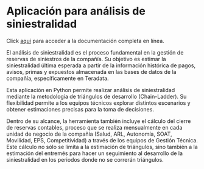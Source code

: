 # Aplicación para análisis de siniestralidad

Click [aquí](https://sebastobone.github.io/app-analisis-siniestralidad/) para acceder a la documentación completa en línea.

<!--docs-intro-start-->

El análisis de siniestralidad es el proceso fundamental en la gestión de reservas de siniestros de la compañía. Su objetivo es estimar la siniestralidad última esperada a partir de la información histórica de pagos, avisos, primas y expuestos almacenada en las bases de datos de la compañía, específicamente en Teradata.

Esta aplicación en Python permite realizar análisis de siniestralidad mediante la metodología de triángulos de desarrollo (Chain-Ladder). Su flexibilidad permite a los equipos técnicos explorar distintos escenarios y obtener estimaciones precisas para la toma de decisiones.

Dentro de su alcance, la herramienta también incluye el cálculo del cierre de reservas contables, proceso que se realiza mensualmente en cada unidad de negocio de la compañía (Salud, ARL, Autonomía, SOAT, Movilidad, EPS, Competitividad) a través de los equipos de Gestión Técnica. Este cálculo no sólo se limita a la estimación de triángulos, sino también a la estimación del entremés para hacer un seguimiento al desarrollo de la siniestralidad en los periodos donde no se correrán triángulos.

